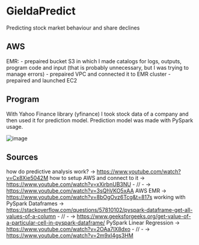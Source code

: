 # GieldaPredict
Predicting stock market behaviour and share declines


## AWS
EMR:
          - prepaired bucket S3 in which I made catalogs for logs, outputs, program code and input (that is probably unnecessary, but I was trying to manage errors)
          - prepaired VPC and connected it to EMR cluster
          - prepaired and launched EC2

## Program
With Yahoo Finance library (yfinance) I took stock data of a company and then used it for prediction model.
Prediction model was made with PySpark usage.

![image](https://github.com/Troll759/GieldaPredict/assets/77497259/6a11c2df-b26f-4f97-9e24-99b469d773ff)



## Sources
how do predictive analysis work? -> https://www.youtube.com/watch?v=Cx8Xie5042M
how to setup AWS and connect to it -> https://www.youtube.com/watch?v=xXirbnUB3NU
          - // -                   -> https://www.youtube.com/watch?v=3sQhVKO5xAA
          AWS EMR                  -> https://www.youtube.com/watch?v=8bOgOvz6Tcg&t=817s
working with PySpark Dataframes -> https://stackoverflow.com/questions/57810102/pyspark-dataframe-get-all-values-of-a-column
             - // -             -> https://www.geeksforgeeks.org/get-value-of-a-particular-cell-in-pyspark-dataframe/
PySpark Linear Regression -> https://www.youtube.com/watch?v=2OAa7lX8dxo
          - // -          -> https://www.youtube.com/watch?v=2m9xI4gs3HM
